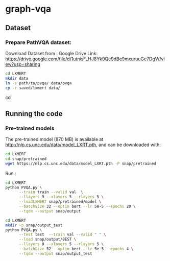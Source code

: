 # graph-vqa


## Dataset
### Prepare PathVQA dataset:  
Download Dataset from : Google Drive Link: https://drive.google.com/file/d/1utnisF_HJ8Yk9Qe9dBe9mxuruuGe7DgW/view?usp=sharing

```bash
cd LXMERT
mkdir data
ln -s path/to/pvqa/ data/pvqa
cp -r saved/lxmert data/
```
cd
## Running the code

### Pre-trained models

The pre-trained model (870 MB) is available at http://nlp.cs.unc.edu/data/model_LXRT.pth, and can be downloaded with:

```bash
cd LXMERT
cd snap/pretrained 
wget https://nlp.cs.unc.edu/data/model_LXRT.pth -P snap/pretrained
```

Run :
```bash
cd LXMERT
python PVQA.py \
      --train train --valid val  \
      --llayers 9 --xlayers 5 --rlayers 5 \
      --loadLXMERT snap/pretrained/model \
      --batchSize 32 --optim bert --lr 5e-5 --epochs 20 \
      --tqdm --output snap/output
```

```bash
cd LXMERT
mkdir -p snap/output_test
python PVQA.py \
      --test test  --train val --valid " " \
      --load snap/output/BEST \
      --llayers 9 --xlayers 5 --rlayers 5 \
      --batchSize 32 --optim bert --lr 5e-5 --epochs 4 \
      --tqdm --output snap/output_test
